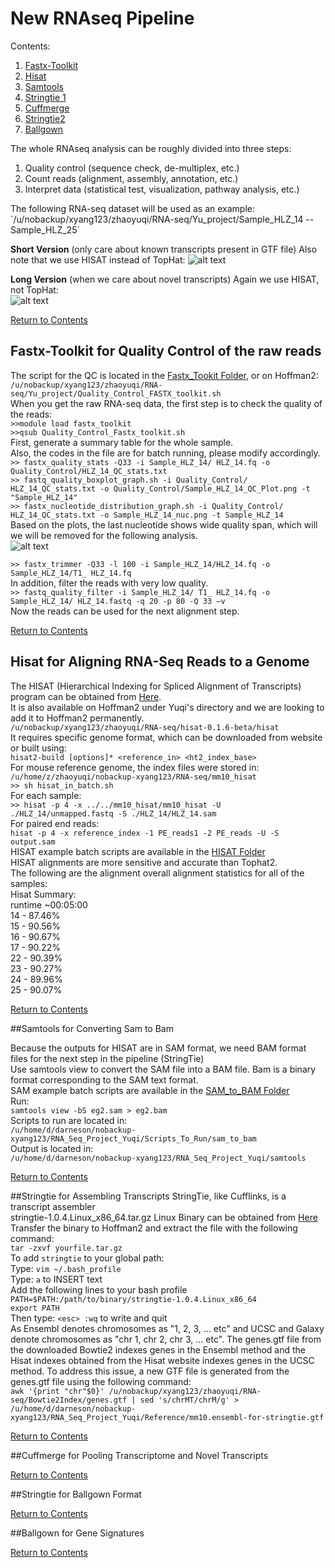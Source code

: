 # New RNAseq Pipeline

Contents: <br />
1. [Fastx-Toolkit](https://github.com/darneson/RNAseq/blob/master/New_Pipeline#fastx-toolkit-for-quality-control-of-the-raw-reads) <br />
2. [Hisat](https://github.com/darneson/RNAseq/blob/master/New_Pipeline#hisat-for-aligning-rna-seq-reads-to-a-genome) <br />
3. [Samtools](https://github.com/darneson/RNAseq/tree/master/New_Pipeline#samtools-for-converting-sam-to-bam) <br />
4. [Stringtie 1](https://github.com/darneson/RNAseq/tree/master/New_Pipeline#stringtie-for-assembling-transcripts) <br />
5. [Cuffmerge](https://github.com/darneson/RNAseq/tree/master/New_Pipeline#cuffmerge-for-pooling-transcriptome-and-novel-transcripts) <br />
6. [Stringtie2](https://github.com/darneson/RNAseq/tree/master/New_Pipeline#stringtie-for-ballgown-format) <br />
7. [Ballgown](https://github.com/darneson/RNAseq/tree/master/New_Pipeline#ballgown-for-gene-signatures) <br />

The whole RNAseq analysis can be roughly divided into three steps:
<ol>
  <li>Quality control (sequence check, de-multiplex, etc.)</li>
  <li>Count reads (alignment, assembly, annotation, etc.)</li>
  <li>Interpret data (statistical test, visualization, pathway analysis, etc.)</li>
</ol>
The following RNA-seq dataset will be used as an example: <br />
`/u/nobackup/xyang123/zhaoyuqi/RNA-seq/Yu_project/Sample_HLZ_14 -- Sample_HLZ_25` <br />

**Short Version** (only care about known transcripts present in GTF file) Also note that we use HISAT instead of TopHat:
![alt text][short-pipeline] 

[short-pipeline]: https://cloud.githubusercontent.com/assets/12090136/9558325/0de2342c-4d99-11e5-82b0-31eb90a4a629.png

**Long Version** (when we care about novel transcripts) Again we use HISAT, not TopHat: <br />
![alt text][long-pipeline]

[long-pipeline]: https://cloud.githubusercontent.com/assets/12090136/9558326/0de22fea-4d99-11e5-8f23-3b851bbfaa53.png

[Return to Contents](https://github.com/darneson/RNAseq/blob/master/New_Pipeline#new-rnaseq-pipeline)

## Fastx-Toolkit for Quality Control of the raw reads
The script for the QC is located in the [Fastx_Tookit Folder](https://github.com/darneson/RNAseq/tree/master/New_Pipeline/Fastx_Toolkit), or on Hoffman2: <br />
`/u/nobackup/xyang123/zhaoyuqi/RNA-seq/Yu_project/Quality_Control_FASTX_toolkit.sh` <br />
When you get the raw RNA-seq data, the first step is to check the quality of the reads: <br />
`>>module load fastx_toolkit` <br />
`>>qsub Quality_Control_Fastx_toolkit.sh` <br />
First, generate a summary table for the whole sample. <br />
Also, the codes in the file are for batch running, please modify accordingly. <br />
`>> fastx_quality_stats -Q33 -i Sample_HLZ_14/ HLZ_14.fq -o Quality_Control/HLZ_14_QC_stats.txt` <br />
`>> fastq_quality_boxplot_graph.sh -i Quality_Control/ HLZ_14_QC_stats.txt -o Quality_Control/Sample_HLZ_14_QC_Plot.png -t "Sample_HLZ_14"` <br />
`>> fastx_nucleotide_distribution_graph.sh -i Quality_Control/ HLZ_14_QC_stats.txt -o Sample_HLZ_14_nuc.png -t Sample_HLZ_14` <br />
Based on the plots, the last nucleotide shows wide quality span, which will we will be removed for the following analysis. <br />
![alt text][qualityscores]

[qualityscores]: https://cloud.githubusercontent.com/assets/12090136/9559029/cb6f7182-4da1-11e5-9461-884b88b8a9ac.png

`>> fastx_trimmer -Q33 -l 100 -i Sample_HLZ_14/HLZ_14.fq -o Sample_HLZ_14/T1_ HLZ_14.fq` <br />
In addition, filter the reads with very low quality. <br />
`>> fastq_quality_filter -i Sample_HLZ_14/ T1_ HLZ_14.fq -o Sample_HLZ_14/ HLZ_14.fastq -q 20 -p 80 -Q 33 –v` <br />
Now the reads can be used for the next alignment step.

[Return to Contents](https://github.com/darneson/RNAseq/blob/master/New_Pipeline#new-rnaseq-pipeline)

## Hisat for Aligning RNA-Seq Reads to a Genome

The HISAT (Hierarchical Indexing for Spliced Alignment of Transcripts) program can be obtained from [Here](https://ccb.jhu.edu/software/hisat/index.shtml). <br />
It is also available on Hoffman2 under Yuqi's directory and we are looking to add it to Hoffman2 permanently. <br />
`/u/nobackup/xyang123/zhaoyuqi/RNA-seq/hisat-0.1.6-beta/hisat` <br />
It requires specific genome format, which can be downloaded from website or built using: <br />
`hisat2-build [options]* <reference_in> <ht2_index_base>` <br />
For mouse reference genome, the index files were stored in: <br />
`/u/home/z/zhaoyuqi/nobackup-xyang123/RNA-seq/mm10_hisat` <br />
`>> sh hisat_in_batch.sh` <br />
For each sample: <br />
`>> hisat -p 4 -x ../../mm10_hisat/mm10_hisat -U ./HLZ_14/unmapped.fastq -S ./HLZ_14/HLZ_14.sam` <br />
For paired end reads: <br />
`hisat -p 4 -x reference_index -1 PE_reads1 -2 PE_reads -U -S output.sam` <br />
HISAT example batch scripts are available in the [HISAT Folder](https://github.com/darneson/RNAseq/tree/master/New_Pipeline/Hisat) <br />
HISAT alignments are more sensitive and accurate than Tophat2. <br />
The following are the alignment overall alignment statistics for all of the samples: <br />
Hisat Summary: <br />
runtime ~00:05:00 <br />
14 - 87.46% <br />
15 - 90.56% <br />
16 - 90.67% <br />
17 - 90.22% <br />
22 - 90.39% <br />
23 - 90.27% <br />
24 - 89.96% <br />
25 - 90.07% <br />

[Return to Contents](https://github.com/darneson/RNAseq/blob/master/New_Pipeline#new-rnaseq-pipeline)

##Samtools for Converting Sam to Bam

Because the outputs for HISAT are in SAM format, we need BAM format files for the next step in the pipeline (StringTie) <br />
Use samtools view to convert the SAM file into a BAM file. Bam is a binary format corresponding to the SAM text format. <br />
SAM example batch scripts are available in the [SAM_to_BAM Folder](https://github.com/darneson/RNAseq/tree/master/New_Pipeline/Sam_to_Bam) <br />
Run: <br />
`samtools view -bS eg2.sam > eg2.bam` <br />
Scripts to run are located in: <br />
`/u/home/d/darneson/nobackup-xyang123/RNA_Seq_Project_Yuqi/Scripts_To_Run/sam_to_bam` <br />
Output is located in: <br />
`/u/home/d/darneson/nobackup-xyang123/RNA_Seq_Project_Yuqi/samtools` <br />


[Return to Contents](https://github.com/darneson/RNAseq/blob/master/New_Pipeline#new-rnaseq-pipeline)

##Stringtie for Assembling Transcripts
StringTie, like Cufflinks, is a transcript assembler <br />
stringtie-1.0.4.Linux_x86_64.tar.gz Linux Binary can be obtained from [Here](http://ccb.jhu.edu/software/stringtie/#install) <br />
Transfer the binary to Hoffman2 and extract the file with the following command: <br />
`tar -zxvf yourfile.tar.gz` <br />
To add `stringtie` to your global path: <br />
Type: `vim ~/.bash_profile` <br />
Type:   `a`   to INSERT text <br />
Add the following lines to your bash profile <br />
`PATH=$PATH:/path/to/binary/stringtie-1.0.4.Linux_x86_64` <br />
`export PATH` <br />
Then type:  `<esc> :wq`  to write and quit <br />
As Ensembl denotes chromosomes as "1, 2, 3, ... etc" and UCSC and Galaxy denote chromosomes as "chr 1, chr 2, chr 3, ... etc". The genes.gtf file from the downloaded Bowtie2 indexes genes in the Ensembl method and the Hisat indexes obtained from the Hisat website indexes genes in the UCSC method. To address this issue, a new GTF file is generated from the genes.gtf file using the following command: <br />
`awk '{print "chr"$0}' /u/nobackup/xyang123/zhaoyuqi/RNA-seq/Bowtie2Index/genes.gtf | sed 's/chrMT/chrM/g' > /u/home/d/darneson/nobackup-xyang123/RNA_Seq_Project_Yuqi/Reference/mm10.ensembl-for-stringtie.gtf` <br />

[Return to Contents](https://github.com/darneson/RNAseq/blob/master/New_Pipeline#new-rnaseq-pipeline)

##Cuffmerge for Pooling Transcriptome and Novel Transcripts


[Return to Contents](https://github.com/darneson/RNAseq/blob/master/New_Pipeline#new-rnaseq-pipeline)

##Stringtie for Ballgown Format


[Return to Contents](https://github.com/darneson/RNAseq/blob/master/New_Pipeline#new-rnaseq-pipeline)

##Ballgown for Gene Signatures


[Return to Contents](https://github.com/darneson/RNAseq/blob/master/New_Pipeline#new-rnaseq-pipeline)

